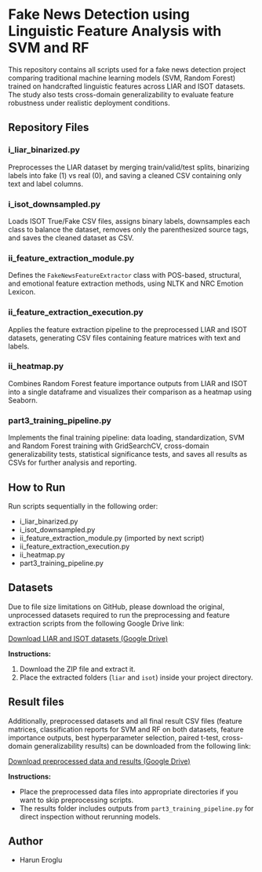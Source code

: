 # Fake News Detection using Linguistic Feature Analysis with SVM and RF

This repository contains all scripts used for a fake news detection project comparing traditional machine learning models (SVM, Random Forest) trained on handcrafted linguistic features across LIAR and ISOT datasets. The study also tests cross-domain generalizability to evaluate feature robustness under realistic deployment conditions.

## Repository Files

### i_liar_binarized.py
Preprocesses the LIAR dataset by merging train/valid/test splits, binarizing labels into fake (1) vs real (0), and saving a cleaned CSV containing only text and label columns.

### i_isot_downsampled.py
Loads ISOT True/Fake CSV files, assigns binary labels, downsamples each class to balance the dataset, removes only the parenthesized source tags, and saves the cleaned dataset as CSV.

### ii_feature_extraction_module.py
Defines the `FakeNewsFeatureExtractor` class with POS-based, structural, and emotional feature extraction methods, using NLTK and NRC Emotion Lexicon.

### ii_feature_extraction_execution.py
Applies the feature extraction pipeline to the preprocessed LIAR and ISOT datasets, generating CSV files containing feature matrices with text and labels.

### ii_heatmap.py
Combines Random Forest feature importance outputs from LIAR and ISOT into a single dataframe and visualizes their comparison as a heatmap using Seaborn.

### part3_training_pipeline.py
Implements the final training pipeline: data loading, standardization, SVM and Random Forest training with GridSearchCV, cross-domain generalizability tests, statistical significance tests, and saves all results as CSVs for further analysis and reporting.

## How to Run

Run scripts sequentially in the following order:
- i_liar_binarized.py
- i_isot_downsampled.py
- ii_feature_extraction_module.py (imported by next script)
- ii_feature_extraction_execution.py
- ii_heatmap.py
- part3_training_pipeline.py

## Datasets

Due to file size limitations on GitHub, please download the original, unprocessed datasets required to run the preprocessing and feature extraction scripts from the following Google Drive link:

[Download LIAR and ISOT datasets (Google Drive)](https://drive.google.com/drive/folders/1DOMW3gtJIwVQnDlF0IrPB5ZE01MAl6wq?usp=sharing)

**Instructions:**
1. Download the ZIP file and extract it.
2. Place the extracted folders (`liar` and `isot`) inside your project directory.

## Result files

Additionally, preprocessed datasets and all final result CSV files (feature matrices, classification reports for SVM and RF on both datasets, feature importance outputs, best hyperparameter selection, paired t-test, cross-domain generalizability results) can be downloaded from the following link:

[Download preprocessed data and results (Google Drive)](https://drive.google.com/drive/folders/1larNKuQV_IR1qi49BQem0Aawl-D-xGXm?usp=sharing)

**Instructions:**
- Place the preprocessed data files into appropriate directories if you want to skip preprocessing scripts.
- The results folder includes outputs from `part3_training_pipeline.py` for direct inspection without rerunning models.

## Author

- Harun Eroglu
